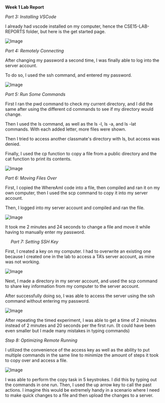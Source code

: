**Week 1 Lab Report**

*Part 3: Installing VSCode*

I already had vscode installed on my computer, hence the CSE15-LAB-REPORTS folder, but here is the get started page.

![Image](Picture1.png)



*Part 4: Remotely Connecting*

After changing my password a second time, I was finally able to log into the server account.

To do so, I used the ssh command, and entered my password.
 
![Image](Picture2.png)
 


*Part 5: Run Some Commands*

First I ran the pwd command to check my current directory, and I did the same after using the different cd commands to see if my directory would change.

Then I used the ls command, as well as the ls -l, ls -a, and ls -lat commands. With each added letter, more files were shown.

Then I tried to access another classmate's directory with ls, but access was denied.

Finally, I used the cp function to copy a file from a public directory and the cat function to print its contents.

![Image](Picture3.png)
 


*Part 6: Moving Files Over*

First, I copied the WhereAmI code into a file, then compiled and ran it on my own computer, then I used the scp command to copy it into my server account.

Then, I logged into my server account and compiled and ran the file.

![Image](Picture4.png)

It took me 2 minutes and 24 seconds to change a file and move it while having to manually enter my password.


 
*Part 7: Setting SSH Key*

First, I created a key on my computer. I had to overwrite an existing one because I created one in the lab to access a TA’s server account, as mine was not working.
 
![Image](Picture5.png)

Next, I made a directory in my server account, and used the scp command to share key information from my computer to the server account.

After successfully doing so, I was able to access the server using the ssh command without entering my password.
 
![Image](Picture6.png)

After repeating the timed experiment, I was able to get a time of 2 minutes instead of 2 minutes and 20 seconds per the first run. (It could have been even smaller but I made many mistakes in typing commands)
 


*Step 8: Optimizing Remote Running*

I utilized the convenience of the access key as well as the ability to put multiple commands in the same line to minimize the amount of steps it took to copy over and access a file.
 
![Image](Picture7.png)

I was able to perform the copy task in 5 keystrokes. I did this by typing out the commands in one run. Then, I used the up arrow key to call the past actions. I imagine this would be extremely handy in a scenario where I need to make quick changes to a file and then upload the changes to a server.
